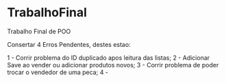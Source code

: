 # TrabalhoFinal
Trabalho Final de POO

Consertar 4 Erros Pendentes, destes estao:

1 - Corrir problema do ID duplicado apos leitura das listas;
2 - Adicionar Save ao vender ou adicionar produtos novos;
3 - Corrir problema de poder trocar o vendedor de uma peca;
4 - 

